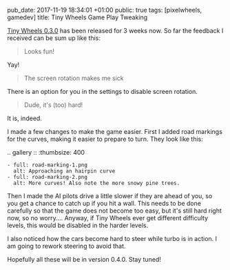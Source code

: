 pub_date: 2017-11-19 18:34:01 +01:00
public: true
tags: [pixelwheels, gamedev]
title: Tiny Wheels Game Play Tweaking

[Tiny Wheels 0.3.0][tw030] has been released for 3 weeks now. So far the feedback I received can be sum up like this:

[tw030]: ../tinywheels-0-3-0

> Looks fun!

Yay!

> The screen rotation makes me sick

There is an option for you in the settings to disable screen rotation.

> Dude, it's (too) hard!

It is, indeed.

<!-- break -->

I made a few changes to make the game easier. First I added road markings for the curves, making it easier to prepare to turn. They look like this:

.. gallery ::
    :thumbsize: 400

    - full: road-marking-1.png
      alt: Approaching an hairpin curve
    - full: road-marking-2.png
      alt: More curves! Also note the more snowy pine trees.

Then I made the AI pilots drive a little slower if they are ahead of you, so you get a chance to catch up if you hit a wall. This needs to be done carefully so that the game does not become too easy, but it's still hard right now, so no worry.... Anyway, if Tiny Wheels ever get different difficulty levels, this would be disabled in the harder levels.

I also noticed how the cars become hard to steer while turbo is in action. I am going to rework steering to avoid that.

Hopefully all these will be in version 0.4.0. Stay tuned!

